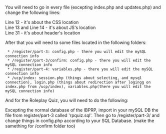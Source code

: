 
You will need to go in every file (excepting index.php and updates.php) and change the following lines:

Line 12 - it's about the CSS location<br>
Line 13 and Line 14 - it's about JS's location<br>
Line 31 - it's about header's location

After that you will need to some files located in the following folders:

     * /register/part-3: config.php - there you will edit the mySQL connection info
     * /register/part-3/confirm: config.php - there you will edit the mySQL connection info
     * /register/part-4: variables.php - there you will edit the mySQL connection info
     * /ucp/index: session.php (things about selecting, and mysql connection), login.php (things about redirection after logingg on index.php from /ucp/index), variables.php(there you will edit the mySQL connection info)

And for the Roleplay Quiz, you will need to do the following:

Excepting the normal database of the IBPRP, import in your mySQL DB the file from register/part-3 called 'rpquiz.sql'.
Then go to /register/part-3/ and change things in config.php according to your SQL Database. (make the samething for /confirm folder too)
